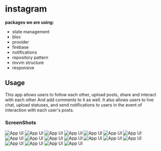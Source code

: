 # instagram

**packages we are using:**

- state management
- bloc
- provider
- firebase
- notifications
- repository pattern
- mvvm structure
- responsive

## Usage

This app allows users to follow each other, upload posts, share and interact with each other
And add comments to it as well. It also allows users to live chat, upload statuses, and send
notifications to users in the event of interaction with each user's posts.

### ScreenShots

![App UI](/login.png)
![App UI](/sign_up.png)
![App UI](/uii.png)
![App UI](/story.png)
![App UI](/stories.png)
![App UI](/search_posts.png)
![App UI](/search_for_user.png)
![App UI](/notifications.png)
![App UI](/add_post.png)
![App UI](/when_adding_new_post.png)
![App UI](/my_profile.png)
![App UI](/edit_profile.png)
![App UI](/comment.png)
![App UI](/add_comment.png)
![App UI](/my_chat.png)
![App UI](/send_message.png)
![App UI](/options_in_chat.png)
![App UI](/emoji.png)



